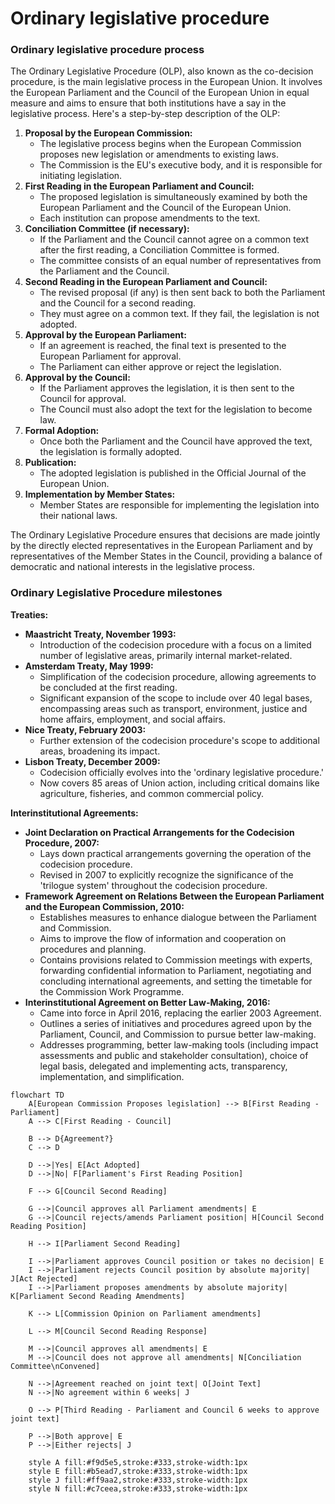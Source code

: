 # Ordinary legislative procedure

### Ordinary legislative procedure process

The Ordinary Legislative Procedure (OLP), also known as the co-decision procedure, is the main legislative process in the European Union. It involves the European Parliament and the Council of the European Union in equal measure and aims to ensure that both institutions have a say in the legislative process. Here's a step-by-step description of the OLP:

1. **Proposal by the European Commission:**
   * The legislative process begins when the European Commission proposes new legislation or amendments to existing laws.
   * The Commission is the EU's executive body, and it is responsible for initiating legislation.
2. **First Reading in the European Parliament and Council:**
   * The proposed legislation is simultaneously examined by both the European Parliament and the Council of the European Union.
   * Each institution can propose amendments to the text.
3. **Conciliation Committee (if necessary):**
   * If the Parliament and the Council cannot agree on a common text after the first reading, a Conciliation Committee is formed.
   * The committee consists of an equal number of representatives from the Parliament and the Council.
4. **Second Reading in the European Parliament and Council:**
   * The revised proposal (if any) is then sent back to both the Parliament and the Council for a second reading.
   * They must agree on a common text. If they fail, the legislation is not adopted.
5. **Approval by the European Parliament:**
   * If an agreement is reached, the final text is presented to the European Parliament for approval.
   * The Parliament can either approve or reject the legislation.
6. **Approval by the Council:**
   * If the Parliament approves the legislation, it is then sent to the Council for approval.
   * The Council must also adopt the text for the legislation to become law.
7. **Formal Adoption:**
   * Once both the Parliament and the Council have approved the text, the legislation is formally adopted.
8. **Publication:**
   * The adopted legislation is published in the Official Journal of the European Union.
9. **Implementation by Member States:**
   * Member States are responsible for implementing the legislation into their national laws.

The Ordinary Legislative Procedure ensures that decisions are made jointly by the directly elected representatives in the European Parliament and by representatives of the Member States in the Council, providing a balance of democratic and national interests in the legislative process.

### Ordinary Legislative Procedure milestones

**Treaties:**

* **Maastricht Treaty, November 1993:**
  * Introduction of the codecision procedure with a focus on a limited number of legislative areas, primarily internal market-related.
* **Amsterdam Treaty, May 1999:**
  * Simplification of the codecision procedure, allowing agreements to be concluded at the first reading.
  * Significant expansion of the scope to include over 40 legal bases, encompassing areas such as transport, environment, justice and home affairs, employment, and social affairs.
* **Nice Treaty, February 2003:**
  * Further extension of the codecision procedure's scope to additional areas, broadening its impact.
* **Lisbon Treaty, December 2009:**
  * Codecision officially evolves into the 'ordinary legislative procedure.'
  * Now covers 85 areas of Union action, including critical domains like agriculture, fisheries, and common commercial policy.

**Interinstitutional Agreements:**

* **Joint Declaration on Practical Arrangements for the Codecision Procedure, 2007:**
  * Lays down practical arrangements governing the operation of the codecision procedure.
  * Revised in 2007 to explicitly recognize the significance of the 'trilogue system' throughout the codecision procedure.
* **Framework Agreement on Relations Between the European Parliament and the European Commission, 2010:**
  * Establishes measures to enhance dialogue between the Parliament and Commission.
  * Aims to improve the flow of information and cooperation on procedures and planning.
  * Contains provisions related to Commission meetings with experts, forwarding confidential information to Parliament, negotiating and concluding international agreements, and setting the timetable for the Commission Work Programme.
* **Interinstitutional Agreement on Better Law-Making, 2016:**
  * Came into force in April 2016, replacing the earlier 2003 Agreement.
  * Outlines a series of initiatives and procedures agreed upon by the Parliament, Council, and Commission to pursue better law-making.
  * Addresses programming, better law-making tools (including impact assessments and public and stakeholder consultation), choice of legal basis, delegated and implementing acts, transparency, implementation, and simplification.

```mermaid
flowchart TD
    A[European Commission Proposes legislation] --> B[First Reading - Parliament]
    A --> C[First Reading - Council]
    
    B --> D{Agreement?}
    C --> D
    
    D -->|Yes| E[Act Adopted]
    D -->|No| F[Parliament's First Reading Position]
    
    F --> G[Council Second Reading]
    
    G -->|Council approves all Parliament amendments| E
    G -->|Council rejects/amends Parliament position| H[Council Second Reading Position]
    
    H --> I[Parliament Second Reading]
    
    I -->|Parliament approves Council position or takes no decision| E
    I -->|Parliament rejects Council position by absolute majority| J[Act Rejected]
    I -->|Parliament proposes amendments by absolute majority| K[Parliament Second Reading Amendments]
    
    K --> L[Commission Opinion on Parliament amendments]
    
    L --> M[Council Second Reading Response]
    
    M -->|Council approves all amendments| E
    M -->|Council does not approve all amendments| N[Conciliation Committee\nConvened]
    
    N -->|Agreement reached on joint text| O[Joint Text]
    N -->|No agreement within 6 weeks| J
    
    O --> P[Third Reading - Parliament and Council 6 weeks to approve joint text]
    
    P -->|Both approve| E
    P -->|Either rejects| J

    style A fill:#f9d5e5,stroke:#333,stroke-width:1px
    style E fill:#b5ead7,stroke:#333,stroke-width:1px
    style J fill:#ff9aa2,stroke:#333,stroke-width:1px
    style N fill:#c7ceea,stroke:#333,stroke-width:1px
```

